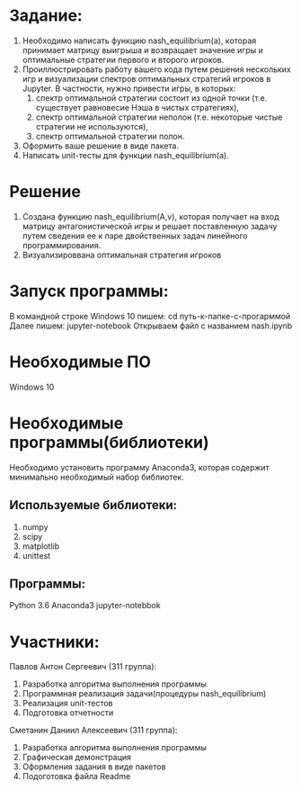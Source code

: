   # Задание:

  1. Необходимо написать функцию nash_equilibrium(a), которая принимает матрицу выигрыша и возвращает значение игры и оптимальные стратегии первого и второго игроков.
  2. Проиллюстрировать работу вашего кода путем решения нескольких игр и визуализации спектров оптимальных стратегий игроков в Jupyter.
     В частности, нужно привести игры, в которых:
     1. спектр оптимальной стратегии состоит из одной точки (т.е. существует равновесие Нэша в чистых стратегиях),
     2. спектр оптимальной стратегии неполон (т.е. некоторые чистые стратегии не используются),
     3. спектр оптимальной стратегии полон.
  3. Оформить ваше решение в виде пакета.
  4. Написать unit-тесты для функции nash_equilibrium(a).
  
  # Решение
  
  1. Создана функцию nash_equilibrium(A,v), которая получает на вход матрицу антагонистической игры и решает поставленную задачу путем сведения ее к паре двойственных задач линейного программирования.
  2. Визуализироввана оптимальная стратегия игроков
  
  # Запуск программы:
  
   В командной строке Windows 10 пишем: cd путь-к-папке-с-прогарммой
   Далее пишем: jupyter-notebook
   Открываем файл с названием nash.ipynb
   
   # Необходимые ПО
   
   Windows 10
   
   # Необходимые программы(библиотеки)
   
   Необходимо установить программу Anaconda3, которая содержит минимально необходимый набор библиотек.
   
   ## Используемые библиотеки:
   1) numpy
   2) scipy
   3) matplotlib
   4) unittest
   
   ## Программы:
   Python 3.6
   Anaconda3
   jupyter-notebbok
   
   # Участники:
   Павлов Антон Сергеевич (311 группа):
   1) Разработка алгоритма выполнения программы
   2) Программная реализация задачи(процедуры nash_equilibrium)
   3) Реализация unit-тестов
   4) Подготовка отчетности
   
   Сметанин Даниил Алексеевич (311 группа):
   1) Разработка алгоритма выполнения программы
   2) Графическая демонстрация
   3) Оформления задания в виде пакетов
   4) Подоготовка файла Readme
